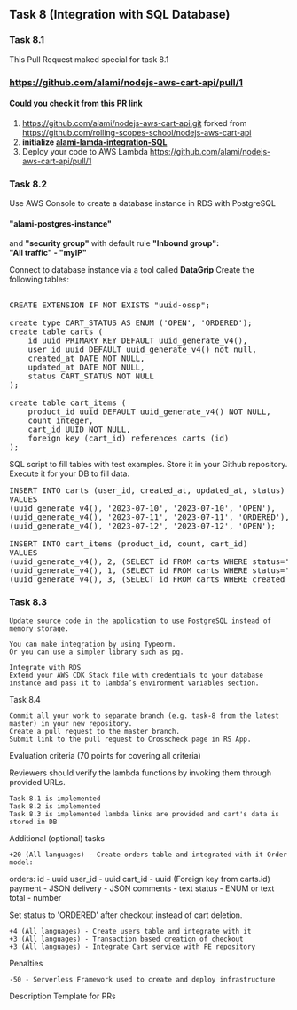 ## Task 8 (Integration with SQL Database)

### Task 8.1

This Pull Request maked special for task 8.1
### https://github.com/alami/nodejs-aws-cart-api/pull/1
#### Could you check it from this PR link

1.	https://github.com/alami/nodejs-aws-cart-api.git forked from https://github.com/rolling-scopes-school/nodejs-aws-cart-api
2.	**initialize [alami-lamda-integration-SQL](alami-lamda-integration-SQL)**
3.	Deploy your code to AWS Lambda
https://github.com/alami/nodejs-aws-cart-api/pull/1

### Task 8.2

Use AWS Console to create a database instance in RDS with PostgreSQL
#### "alami-postgres-instance"
and **"security group"**  with default rule **"Inbound group":  
"All traffic" - "myIP"**

Connect to database instance via a tool called **DataGrip**
Create the following tables:
<pre>

CREATE EXTENSION IF NOT EXISTS "uuid-ossp";

create type CART_STATUS AS ENUM ('OPEN', 'ORDERED');
create table carts (
    id uuid PRIMARY KEY DEFAULT uuid_generate_v4(),
    user_id uuid DEFAULT uuid_generate_v4() not null,
    created_at DATE NOT NULL,
    updated_at DATE NOT NULL,
    status CART_STATUS NOT NULL
);

create table cart_items (
    product_id uuid DEFAULT uuid_generate_v4() NOT NULL,
    count integer,
    cart_id UUID NOT NULL,
    foreign key (cart_id) references carts (id)
);
</pre>

SQL script to fill tables with test examples. 
Store it in your Github repository. 
Execute it for your DB to fill data.
<pre>
INSERT INTO carts (user_id, created_at, updated_at, status)
VALUES
(uuid_generate_v4(), '2023-07-10', '2023-07-10', 'OPEN'),
(uuid_generate_v4(), '2023-07-11', '2023-07-11', 'ORDERED'),
(uuid_generate_v4(), '2023-07-12', '2023-07-12', 'OPEN');

INSERT INTO cart_items (product_id, count, cart_id)
VALUES
(uuid_generate_v4(), 2, (SELECT id FROM carts WHERE status='OPEN' LIMIT 1)),
(uuid_generate_v4(), 1, (SELECT id FROM carts WHERE status='ORDERED' LIMIT 1)),
(uuid_generate_v4(), 3, (SELECT id FROM carts WHERE created_at='2023-07-12' LIMIT 1));
</pre>
### Task 8.3

    Update source code in the application to use PostgreSQL instead of memory storage.

    You can make integration by using Typeorm.
    Or you can use a simpler library such as pg.

    Integrate with RDS
    Extend your AWS CDK Stack file with credentials to your database instance and pass it to lambda’s environment variables section.

Task 8.4

    Commit all your work to separate branch (e.g. task-8 from the latest master) in your new repository.
    Create a pull request to the master branch.
    Submit link to the pull request to Crosscheck page in RS App.

Evaluation criteria (70 points for covering all criteria)

Reviewers should verify the lambda functions by invoking them through provided URLs.

    Task 8.1 is implemented
    Task 8.2 is implemented
    Task 8.3 is implemented lambda links are provided and cart's data is stored in DB

Additional (optional) tasks

    +20 (All languages) - Create orders table and integrated with it Order model:

orders:
id - uuid
user_id - uuid
cart_id - uuid (Foreign key from carts.id)
payment - JSON
delivery - JSON
comments - text
status - ENUM or text
total - number

Set status to 'ORDERED' after checkout instead of cart deletion.

    +4 (All languages) - Create users table and integrate with it
    +3 (All languages) - Transaction based creation of checkout
    +3 (All languages) - Integrate Cart service with FE repository

Penalties

    -50 - Serverless Framework used to create and deploy infrastructure

Description Template for PRs